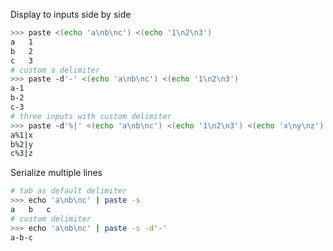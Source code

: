 Display to inputs side by side
```bash
>>> paste <(echo 'a\nb\nc') <(echo '1\n2\n3')       
a	1
b	2
c	3
# custom a delimiter 
>>> paste -d'-' <(echo 'a\nb\nc') <(echo '1\n2\n3')
a-1
b-2
c-3
# three inputs with custom delimiter
>>> paste -d'%|' <(echo 'a\nb\nc') <(echo '1\n2\n3') <(echo 'x\ny\nz')
a%1|x
b%2|y
c%3|z
```

Serialize multiple lines

```bash
# tab as default delimiter
>>> echo 'a\nb\nc' | paste -s
a	b	c
# custom delimiter
>>> echo 'a\nb\nc' | paste -s -d'-'
a-b-c
```
